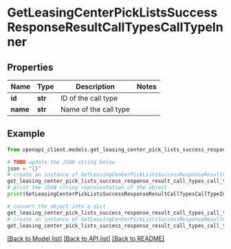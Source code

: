 # GetLeasingCenterPickListsSuccessResponseResultCallTypesCallTypeInner


## Properties

Name | Type | Description | Notes
------------ | ------------- | ------------- | -------------
**id** | **str** | ID of the call type | 
**name** | **str** | Name of the call type | 

## Example

```python
from openapi_client.models.get_leasing_center_pick_lists_success_response_result_call_types_call_type_inner import GetLeasingCenterPickListsSuccessResponseResultCallTypesCallTypeInner

# TODO update the JSON string below
json = "{}"
# create an instance of GetLeasingCenterPickListsSuccessResponseResultCallTypesCallTypeInner from a JSON string
get_leasing_center_pick_lists_success_response_result_call_types_call_type_inner_instance = GetLeasingCenterPickListsSuccessResponseResultCallTypesCallTypeInner.from_json(json)
# print the JSON string representation of the object
print(GetLeasingCenterPickListsSuccessResponseResultCallTypesCallTypeInner.to_json())

# convert the object into a dict
get_leasing_center_pick_lists_success_response_result_call_types_call_type_inner_dict = get_leasing_center_pick_lists_success_response_result_call_types_call_type_inner_instance.to_dict()
# create an instance of GetLeasingCenterPickListsSuccessResponseResultCallTypesCallTypeInner from a dict
get_leasing_center_pick_lists_success_response_result_call_types_call_type_inner_from_dict = GetLeasingCenterPickListsSuccessResponseResultCallTypesCallTypeInner.from_dict(get_leasing_center_pick_lists_success_response_result_call_types_call_type_inner_dict)
```
[[Back to Model list]](../README.md#documentation-for-models) [[Back to API list]](../README.md#documentation-for-api-endpoints) [[Back to README]](../README.md)


